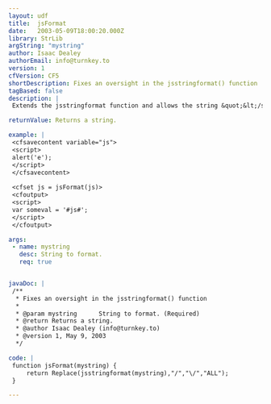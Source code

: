 ```yaml
---
layout: udf
title:  jsFormat
date:   2003-05-09T18:00:20.000Z
library: StrLib
argString: "mystring"
author: Isaac Dealey
authorEmail: info@turnkey.to
version: 1
cfVersion: CF5
shortDescription: Fixes an oversight in the jsstringformat() function
tagBased: false
description: |
 Extends the jsstringformat function and allows the string &quot;&lt;/script&gt;&quot; to be embedded in a javascript literal string, preventing &quot;unterminated string constant&quot; errors in your javascript.

returnValue: Returns a string.

example: |
 <cfsavecontent variable="js">
 <script>
 alert('e');
 </script>
 </cfsavecontent>
 
 <cfset js = jsFormat(js)>
 <cfoutput>
 <script>
 var someval = '#js#';
 </script>
 </cfoutput>

args:
 - name: mystring
   desc: String to format.
   req: true


javaDoc: |
 /**
  * Fixes an oversight in the jsstringformat() function
  * 
  * @param mystring      String to format. (Required)
  * @return Returns a string. 
  * @author Isaac Dealey (info@turnkey.to) 
  * @version 1, May 9, 2003 
  */

code: |
 function jsFormat(mystring) {
     return Replace(jsstringformat(mystring),"/","\/","ALL"); 
 }

---
```


